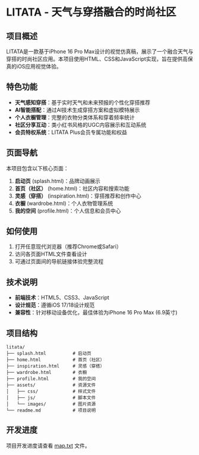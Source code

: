 # LITATA - 天气与穿搭融合的时尚社区

## 项目概述

LITATA是一款基于iPhone 16 Pro Max设计的视觉仿真稿，展示了一个融合天气与穿搭的时尚社区应用。本项目使用HTML、CSS和JavaScript实现，旨在提供高保真的iOS应用视觉体验。

## 特色功能

- **天气感知穿搭**：基于实时天气和未来预报的个性化穿搭推荐
- **AI智能搭配**：通过AI技术生成穿搭方案和虚拟模特展示
- **个人衣橱管理**：完整的衣物分类体系和穿着频率统计
- **社区分享互动**：类小红书风格的UGC内容展示和互动系统
- **会员特权系统**：LITATA Plus会员专属功能和权益

## 页面导航

本项目包含以下核心页面：

1. **启动页** (splash.html)：品牌动画展示
2. **首页（社区）** (home.html)：社区内容和搜索功能
3. **灵感（穿搭）** (inspiration.html)：穿搭推荐和创作中心
4. **衣橱** (wardrobe.html)：个人衣物管理系统
5. **我的空间** (profile.html)：个人信息和会员中心

## 如何使用

1. 打开任意现代浏览器（推荐Chrome或Safari）
2. 访问各页面HTML文件查看设计
3. 可通过页面间的导航链接体验完整流程

## 技术说明

- **前端技术**：HTML5、CSS3、JavaScript
- **设计规范**：遵循iOS 17/18设计规范
- **兼容性**：针对移动设备优化，最佳体验为iPhone 16 Pro Max (6.9英寸)

## 项目结构

```
litata/
├── splash.html          # 启动页
├── home.html            # 首页（社区）
├── inspiration.html     # 灵感（穿搭）
├── wardrobe.html        # 衣橱
├── profile.html         # 我的空间
├── assets/              # 资源文件
│   ├── css/             # 样式文件
│   ├── js/              # 脚本文件
│   └── images/          # 图片资源
└── readme.md            # 项目说明
```

## 开发进度

项目开发进度请查看 [map.txt](map.txt) 文件。
